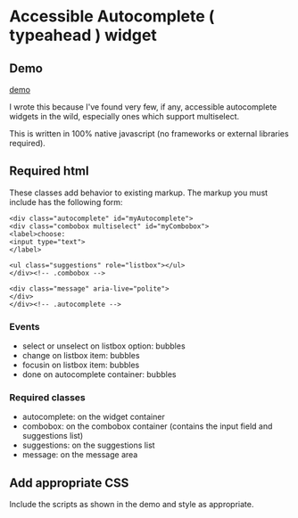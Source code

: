 # Accessible Autocomplete ( typeahead ) widget

## Demo

[demo](https://RichCaloggero.github.io/autocomplete/autocomplete.html)


I wrote this because I've found very few, if any, accessible autocomplete widgets in the wild, especially ones which support multiselect.

This is written in 100% native javascript (no frameworks or external libraries required).

## Required html

These classes add behavior to existing markup.  The markup you must include has the following form:

```
<div class="autocomplete" id="myAutocomplete">
<div class="combobox multiselect" id="myCombobox">
<label>choose:
<input type="text">
</label>

<ul class="suggestions" role="listbox"></ul>
</div><!-- .combobox -->

<div class="message" aria-live="polite">
</div>
</div><!-- .autocomplete -->
```

### Events

- select or unselect on listbox option: bubbles
- change on listbox item: bubbles
- focusin on listbox item: bubbles
- done on autocomplete container: bubbles

### Required classes

- autocomplete: on the widget container
- combobox: on the combobox container (contains the input field and suggestions list)
- suggestions: on the suggestions list
- message: on the message area


## Add appropriate CSS

Include the scripts as shown in the demo and style as appropriate.



